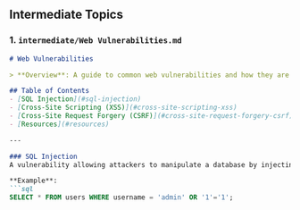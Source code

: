 
## Intermediate Topics

### 1. `intermediate/Web Vulnerabilities.md`
```markdown
# Web Vulnerabilities

> **Overview**: A guide to common web vulnerabilities and how they are exploited.

## Table of Contents
- [SQL Injection](#sql-injection)
- [Cross-Site Scripting (XSS)](#cross-site-scripting-xss)
- [Cross-Site Request Forgery (CSRF)](#cross-site-request-forgery-csrf)
- [Resources](#resources)

---

### SQL Injection
A vulnerability allowing attackers to manipulate a database by injecting malicious SQL.

**Example**:
```sql
SELECT * FROM users WHERE username = 'admin' OR '1'='1';

